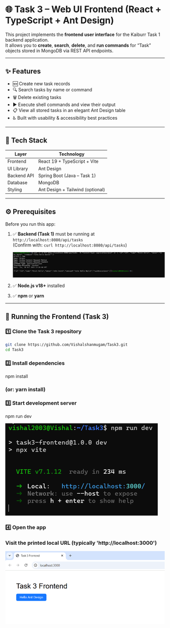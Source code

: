 # 🌐 Task 3 – Web UI Frontend (React + TypeScript + Ant Design)

This project implements the **frontend user interface** for the Kaiburr Task 1 backend application.  
It allows you to **create**, **search**, **delete**, and **run commands** for “Task” objects stored in MongoDB via REST API endpoints.

---

## ✨ Features

- 🆕 Create new task records  
- 🔍 Search tasks by name or command  
- 🗑️ Delete existing tasks  
- ▶️ Execute shell commands and view their output  
- 📋 View all stored tasks in an elegant Ant Design table  
- ♿ Built with usability & accessibility best practices  

---

## 🧩 Tech Stack

| Layer | Technology |
|--------|-------------|
| Frontend | React 19 + TypeScript + Vite |
| UI Library | Ant Design |
| Backend API | Spring Boot (Java – Task 1) |
| Database | MongoDB |
| Styling | Ant Design + Tailwind (optional) |

---

## ⚙️ Prerequisites

Before you run this app:

1. ✅ **Backend (Task 1)** must be running at  
   `http://localhost:8080/api/tasks`  
   (Confirm with: `curl http://localhost:8080/api/tasks`)

   ![Output Screenshot](https://github.com/Vishalshanmugam/Task3/blob/main/Screenshot/screenshot3.png)


3. ✅ **Node.js v18+** installed  
4. ✅ **npm** or **yarn**

---

## 🚀 Running the Frontend (Task 3)


### 1️⃣ Clone the Task 3 repository
```bash
git clone https://github.com/Vishalshanmugam/Task3.git
cd Task3
```

### 2️⃣ Install dependencies
npm install
### (or: yarn install)

### 3️⃣ Start development server
npm run dev

   ![Output Screenshot](https://github.com/Vishalshanmugam/Task3/blob/main/Screenshot/screenshot1.png)

### 4️⃣ Open the app
### Visit the printed local URL (typically 'http://localhost:3000')

   ![Output Screenshot](https://github.com/Vishalshanmugam/Task3/blob/main/Screenshot/screenshot2.png)

